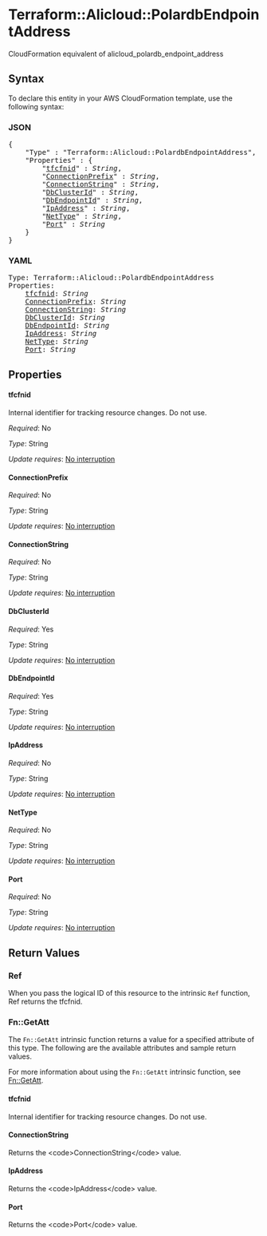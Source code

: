 # Terraform::Alicloud::PolardbEndpointAddress

CloudFormation equivalent of alicloud_polardb_endpoint_address

## Syntax

To declare this entity in your AWS CloudFormation template, use the following syntax:

### JSON

<pre>
{
    "Type" : "Terraform::Alicloud::PolardbEndpointAddress",
    "Properties" : {
        "<a href="#tfcfnid" title="tfcfnid">tfcfnid</a>" : <i>String</i>,
        "<a href="#connectionprefix" title="ConnectionPrefix">ConnectionPrefix</a>" : <i>String</i>,
        "<a href="#connectionstring" title="ConnectionString">ConnectionString</a>" : <i>String</i>,
        "<a href="#dbclusterid" title="DbClusterId">DbClusterId</a>" : <i>String</i>,
        "<a href="#dbendpointid" title="DbEndpointId">DbEndpointId</a>" : <i>String</i>,
        "<a href="#ipaddress" title="IpAddress">IpAddress</a>" : <i>String</i>,
        "<a href="#nettype" title="NetType">NetType</a>" : <i>String</i>,
        "<a href="#port" title="Port">Port</a>" : <i>String</i>
    }
}
</pre>

### YAML

<pre>
Type: Terraform::Alicloud::PolardbEndpointAddress
Properties:
    <a href="#tfcfnid" title="tfcfnid">tfcfnid</a>: <i>String</i>
    <a href="#connectionprefix" title="ConnectionPrefix">ConnectionPrefix</a>: <i>String</i>
    <a href="#connectionstring" title="ConnectionString">ConnectionString</a>: <i>String</i>
    <a href="#dbclusterid" title="DbClusterId">DbClusterId</a>: <i>String</i>
    <a href="#dbendpointid" title="DbEndpointId">DbEndpointId</a>: <i>String</i>
    <a href="#ipaddress" title="IpAddress">IpAddress</a>: <i>String</i>
    <a href="#nettype" title="NetType">NetType</a>: <i>String</i>
    <a href="#port" title="Port">Port</a>: <i>String</i>
</pre>

## Properties

#### tfcfnid

Internal identifier for tracking resource changes. Do not use.

_Required_: No

_Type_: String

_Update requires_: [No interruption](https://docs.aws.amazon.com/AWSCloudFormation/latest/UserGuide/using-cfn-updating-stacks-update-behaviors.html#update-no-interrupt)

#### ConnectionPrefix

_Required_: No

_Type_: String

_Update requires_: [No interruption](https://docs.aws.amazon.com/AWSCloudFormation/latest/UserGuide/using-cfn-updating-stacks-update-behaviors.html#update-no-interrupt)

#### ConnectionString

_Required_: No

_Type_: String

_Update requires_: [No interruption](https://docs.aws.amazon.com/AWSCloudFormation/latest/UserGuide/using-cfn-updating-stacks-update-behaviors.html#update-no-interrupt)

#### DbClusterId

_Required_: Yes

_Type_: String

_Update requires_: [No interruption](https://docs.aws.amazon.com/AWSCloudFormation/latest/UserGuide/using-cfn-updating-stacks-update-behaviors.html#update-no-interrupt)

#### DbEndpointId

_Required_: Yes

_Type_: String

_Update requires_: [No interruption](https://docs.aws.amazon.com/AWSCloudFormation/latest/UserGuide/using-cfn-updating-stacks-update-behaviors.html#update-no-interrupt)

#### IpAddress

_Required_: No

_Type_: String

_Update requires_: [No interruption](https://docs.aws.amazon.com/AWSCloudFormation/latest/UserGuide/using-cfn-updating-stacks-update-behaviors.html#update-no-interrupt)

#### NetType

_Required_: No

_Type_: String

_Update requires_: [No interruption](https://docs.aws.amazon.com/AWSCloudFormation/latest/UserGuide/using-cfn-updating-stacks-update-behaviors.html#update-no-interrupt)

#### Port

_Required_: No

_Type_: String

_Update requires_: [No interruption](https://docs.aws.amazon.com/AWSCloudFormation/latest/UserGuide/using-cfn-updating-stacks-update-behaviors.html#update-no-interrupt)

## Return Values

### Ref

When you pass the logical ID of this resource to the intrinsic `Ref` function, Ref returns the tfcfnid.

### Fn::GetAtt

The `Fn::GetAtt` intrinsic function returns a value for a specified attribute of this type. The following are the available attributes and sample return values.

For more information about using the `Fn::GetAtt` intrinsic function, see [Fn::GetAtt](https://docs.aws.amazon.com/AWSCloudFormation/latest/UserGuide/intrinsic-function-reference-getatt.html).

#### tfcfnid

Internal identifier for tracking resource changes. Do not use.

#### ConnectionString

Returns the &lt;code&gt;ConnectionString&lt;/code&gt; value.

#### IpAddress

Returns the &lt;code&gt;IpAddress&lt;/code&gt; value.

#### Port

Returns the &lt;code&gt;Port&lt;/code&gt; value.

